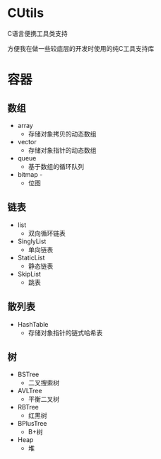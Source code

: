 # CUtils
C语言便携工具类支持

方便我在做一些较底层的开发时使用的纯C工具支持库

# 容器
## 数组
- array
  - 存储对象拷贝的动态数组
- vector
  - 存储对象指针的动态数组
- queue
  - 基于数组的循环队列
- bitmap -
  - 位图
## 链表
- list
  - 双向循环链表
- SinglyList
  - 单向链表
- StaticList
  - 静态链表
- SkipList
  - 跳表
## 散列表
- HashTable
  - 存储对象指针的链式哈希表
## 树
- BSTree
  - 二叉搜索树
- AVLTree
  - 平衡二叉树
- RBTree
  - 红黑树
- BPlusTree
  - B+树
- Heap
  - 堆
